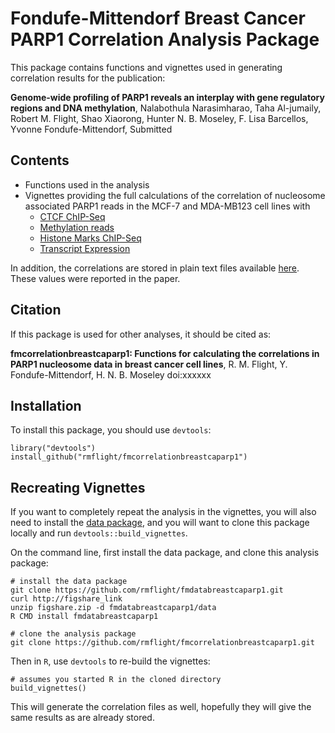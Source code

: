 # Fondufe-Mittendorf Breast Cancer PARP1 Correlation Analysis Package

This package contains functions and vignettes used in generating correlation results for the publication:

**Genome-wide profiling of PARP1 reveals an interplay with gene regulatory regions and DNA methylation**, Nalabothula Narasimharao, Taha Al-jumaily, Robert M. Flight, Shao Xiaorong, Hunter N. B. Moseley, F. Lisa Barcellos, Yvonne Fondufe-Mittendorf, Submitted

## Contents

* Functions used in the analysis
* Vignettes providing the full calculations of the correlation of nucleosome associated PARP1 reads in the MCF-7 and MDA-MB123 cell lines with
  * [CTCF ChIP-Seq](ctcf_vignette)
  * [Methylation reads](methylation_vignette)
  * [Histone Marks ChIP-Seq](histone_vignette)
  * [Transcript Expression](expression_vignette)
  
In addition, the correlations are stored in plain text files available [here](https://github.com/rmflight/fmanalysisbreastcaparp1/tree/master/inst/correlation_tables). These values were reported in the paper.

## Citation

If this package is used for other analyses, it should be cited as:

**fmcorrelationbreastcaparp1: Functions for calculating the correlations in PARP1 nucleosome data in breast cancer cell lines**, R. M. Flight, Y. Fondufe-Mittendorf, H. N. B. Moseley doi:xxxxxx

## Installation

To install this package, you should use `devtools`:

```
library("devtools")
install_github("rmflight/fmcorrelationbreastcaparp1")
```

## Recreating Vignettes

If you want to completely repeat the analysis in the vignettes, you will also need to install the [data package](https://github.com/rmflight/fmdatabreastcaparp1), and you will want to clone this package locally and run `devtools::build_vignettes`.

On the command line, first install the data package, and clone this analysis package:

```
# install the data package
git clone https://github.com/rmflight/fmdatabreastcaparp1.git
curl http://figshare_link
unzip figshare.zip -d fmdatabreastcaparp1/data
R CMD install fmdatabreastcaparp1

# clone the analysis package
git clone https://github.com/rmflight/fmcorrelationbreastcaparp1.git
```

Then in `R`, use `devtools` to re-build the vignettes:

```
# assumes you started R in the cloned directory
build_vignettes()
```

This will generate the correlation files as well, hopefully they will give the same results as are already stored.
